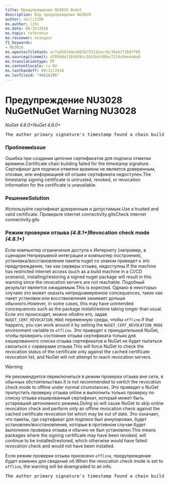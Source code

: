 ```yaml
---
title: Предупреждение NU3028 NuGet
description: Код предупреждения NU3028
author: zhili1208
ms.author: lzhi
ms.date: 06/25/2018
ms.topic: reference
ms.reviewer: anangaur
f1_keywords:
- NU3028
ms.openlocfilehash: ecfa650144e186fb75311bacfbc38eb773b97f05
ms.sourcegitcommit: 47858da1103848cc1b15bdc00ac7219c0ee4a6a0
ms.translationtype: MT
ms.contentlocale: ru-RU
ms.lasthandoff: 09/12/2018
ms.locfileid: "44516195"
---
```

# <a name="nuget-warning-nu3028"></a><span data-ttu-id="e54b3-103">Предупреждение NU3028 NuGet</span><span class="sxs-lookup"><span data-stu-id="e54b3-103">NuGet Warning NU3028</span></span>

<span data-ttu-id="e54b3-104">*NuGet 4.6.0+*</span><span class="sxs-lookup"><span data-stu-id="e54b3-104">*NuGet 4.6.0+*</span></span>

<pre>The author primary signature's timestamp found a chain building issue: The revocation function was unable to check revocation because the revocation server could not be reached. For more information, visit https://aka.ms/certificateRevocationMode</pre>

### <a name="issue"></a><span data-ttu-id="e54b3-105">Проблеми</span><span class="sxs-lookup"><span data-stu-id="e54b3-105">Issue</span></span>
<span data-ttu-id="e54b3-106">Ошибка при создании цепочки сертификатов для подписи отметки времени.</span><span class="sxs-lookup"><span data-stu-id="e54b3-106">Certificate chain building failed for the timestamp signature.</span></span> <span data-ttu-id="e54b3-107">Сертификат для подписи отметки времени не является доверенным, отозван, или информацией об отзыве сертификата недоступен.</span><span class="sxs-lookup"><span data-stu-id="e54b3-107">The timestamp signing certificate is untrusted, revoked, or revocation information for the certificate is unavailable.</span></span>

### <a name="solution"></a><span data-ttu-id="e54b3-108">Решение</span><span class="sxs-lookup"><span data-stu-id="e54b3-108">Solution</span></span>
<span data-ttu-id="e54b3-109">Используйте сертификат доверенным и допустимым.</span><span class="sxs-lookup"><span data-stu-id="e54b3-109">Use a trusted and valid certificate.</span></span> <span data-ttu-id="e54b3-110">Проверьте internet connectivity.gits</span><span class="sxs-lookup"><span data-stu-id="e54b3-110">Check internet connectivity.gits</span></span>

### <a name="revocation-check-mode-481"></a><span data-ttu-id="e54b3-111">Режим проверки отзыва *(4.8.1+)*</span><span class="sxs-lookup"><span data-stu-id="e54b3-111">Revocation check mode *(4.8.1+)*</span></span>
<span data-ttu-id="e54b3-112">Если компьютер ограничения доступа к Интернету (например, в сценарии Непрерывной интеграции и компьютер построения), установка/восстановление пакета nuget со знаком приведет к это предупреждение, так как серверы отзыва, недоступны.</span><span class="sxs-lookup"><span data-stu-id="e54b3-112">If the machine has restricted internet access (such as a build machine in a CI/CD scenario), installing/restoring a signed nuget package will result in this warning since the revocation servers are not reachable.</span></span> <span data-ttu-id="e54b3-113">Подобный результат является ожидаемым.</span><span class="sxs-lookup"><span data-stu-id="e54b3-113">This is expected.</span></span>
<span data-ttu-id="e54b3-114">Однако в некоторых случаях это может оказать непреднамеренное concequences, таких как пакет установки или восстановления занимает дольше обычного.</span><span class="sxs-lookup"><span data-stu-id="e54b3-114">However, in some cases, this may have unintended concequences such as the package install/restore taking longer than usual.</span></span> <span data-ttu-id="e54b3-115">Если это происходит, можно обойти его, задав `NUGET_CERT_REVOCATION_MODE` переменную среды, чтобы `offline`.</span><span class="sxs-lookup"><span data-stu-id="e54b3-115">If that happens, you can work around it by setting the `NUGET_CERT_REVOCATION_MODE` environment variable to `offline`.</span></span> <span data-ttu-id="e54b3-116">Это приведет к принудительной NuGet, чтобы проверить состояние отзыва сертификата только для кэшированного списка отзыва сертификатов и NuGet не будет пытаться связаться с серверами отзыва.</span><span class="sxs-lookup"><span data-stu-id="e54b3-116">This will force NuGet to check the revocation status of the certificate only against the cached certificate revocation list, and NuGet will not attempt to reach revocation servers.</span></span>

> [!Warning]
> <span data-ttu-id="e54b3-117">Не рекомендуется переключиться в режим проверки отзыва вне сети, в обычных обстоятельствах.</span><span class="sxs-lookup"><span data-stu-id="e54b3-117">It is not recommended to switch the revocation check mode to offline under normal cirumstances.</span></span> <span data-ttu-id="e54b3-118">Это приведет к NuGet пропустить проверку отзыва online и выполнить только проверку по списку отзыва кэшированный сертификат, который может быть устаревшей автономного режима.</span><span class="sxs-lookup"><span data-stu-id="e54b3-118">Doing so will cause NuGet to skip online revocation check and perform only an offline revocation check against the cached certificate revocation list which may be out of date.</span></span> <span data-ttu-id="e54b3-119">Это означает, что пакеты, где сертификат для подписи был аннулирован, будет установлен/восстановления, которые в противном случае будет выполнено проверка отзыва и обычно не был установлен.</span><span class="sxs-lookup"><span data-stu-id="e54b3-119">This means packages where the signing certificate may have been revoked, will continue to be installed/restored, which otherwise would have failed revocation check and would not have been installed.</span></span>

<span data-ttu-id="e54b3-120">Если режим проверки отзыва присвоено `offline`, предупреждение будет изменен для сведений об.</span><span class="sxs-lookup"><span data-stu-id="e54b3-120">When the revocation check mode is set to `offline`, the warning will be downgraded to an info.</span></span>

<pre>The author primary signature's timestamp found a chain building issue: The revocation function was unable to check revocation because the certificate is not available in the cached certificate revocation list and NUGET_CERT_REVOCATION_MODE environment variable has been set to offline. For more information, visit https://aka.ms/certificateRevocationMode.</pre>
